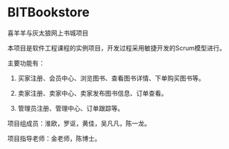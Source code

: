 BITBookstore
=================

喜羊羊与灰太狼网上书城项目

本项目是软件工程课程的实例项目，开发过程采用敏捷开发的Scrum模型进行。

主要功能有：

1. 买家注册、会员中心、浏览图书、查看图书详情、下单购买图书等。

2. 卖家注册、卖家中心、卖家发布图书信息、订单查看。

3. 管理员注册、管理中心、订单跟踪等。

项目组成员：淮欧，罗讴，黄佳，吴凡凡，陈一龙。

项目指导老师：金老师，陈博士。
